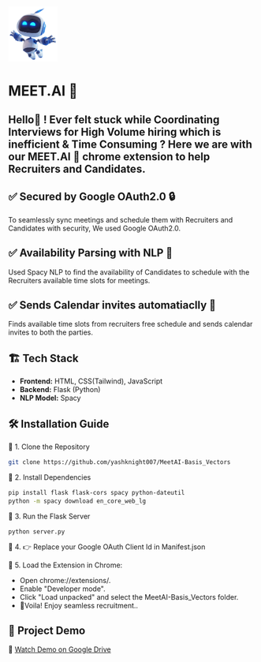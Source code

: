 ﻿<img src="https://github.com/yashknight007/MeetAI-Basis_Vectors/blob/b6d225f5d9797a4228306f8ab69c0577bc80cd58/icon.png" width="100" alt="logo">

# MEET.AI 🤖
## Hello👋 ! Ever felt stuck while Coordinating Interviews for High Volume hiring which is inefficient & Time Consuming ? Here we are with our MEET.AI 🤖 chrome extension to help Recruiters and Candidates.

## ✅ Secured by Google OAuth2.0 🔒 
To seamlessly sync meetings and schedule them with Recruiters and Candidates with security, We used Google OAuth2.0. 

## ✅ Availability Parsing with NLP 🧠 
Used Spacy NLP to find the availability of Candidates to schedule with the Recruiters available time slots for meetings.

## ✅ Sends Calendar invites automatiaclly 📅 
Finds available time slots from recruiters free schedule and sends calendar invites to both the parties.

##  🏗 Tech Stack 
- **Frontend:** HTML, CSS(Tailwind), JavaScript 
- **Backend:** Flask (Python)
- **NLP Model:** Spacy

## 🛠 Installation Guide
🔹 1. Clone the Repository  
```sh
git clone https://github.com/yashknight007/MeetAI-Basis_Vectors
```
🔹 2. Install Dependencies
```sh
pip install flask flask-cors spacy python-dateutil
python -m spacy download en_core_web_lg
```
🔹 3. Run the Flask Server
```sh
python server.py
```
🔹 4. 👉 Replace your Google OAuth Client Id in Manifest.json 

🔹 5. Load the Extension in Chrome:
- Open chrome://extensions/.
- Enable "Developer mode".
- Click "Load unpacked" and select the MeetAI-Basis_Vectors folder.
- 🚀Voila! Enjoy seamless recruitment..

## 🎥 Project Demo
🔗 [Watch Demo on Google Drive](https://drive.google.com/file/d/1-5PKonYMXWtW-z3t2LXBXcvmsTsUP1ft/view?usp=sharing)










